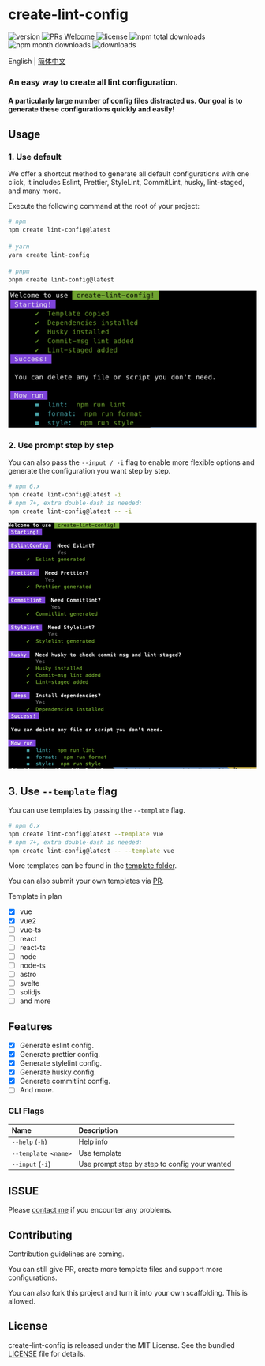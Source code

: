 # create-lint-config

![version](https://img.shields.io/npm/v/create-lint-config)
[![PRs Welcome](https://img.shields.io/badge/PRs-welcome-brightgreen.svg)](https://github.com/liruifengv/create-lint-config/pulls)
![license](https://img.shields.io/npm/l/create-lint-config)
![npm total downloads](https://img.shields.io/npm/dt/create-lint-config.svg)
![npm month downloads](https://img.shields.io/npm/dm/create-lint-config.svg)
![downloads](https://img.shields.io/npm/dw/create-lint-config)

English | [简体中文](./README.zh-CN.md)

### An easy way to create all lint configuration.

#### A particularly large number of config files distracted us. Our goal is to generate these configurations quickly and easily!

## Usage

### 1. Use default

We offer a shortcut method to generate all default configurations with one click, it includes Eslint, Prettier, StyleLint, CommitLint, husky, lint-staged, and many more.

Execute the following command at the root of your project:

```bash
# npm
npm create lint-config@latest

# yarn
yarn create lint-config

# pnpm
pnpm create lint-config@latest
```

![screenshot](screenshot.png)

### 2. Use prompt step by step

You can also pass the `--input / -i` flag to enable more flexible options and generate the configuration you want step by step.

```bash
# npm 6.x
npm create lint-config@latest -i
# npm 7+, extra double-dash is needed:
npm create lint-config@latest -- -i
```

![screenshot-i](screenshot-i.png)

## 3. Use `--template` flag

You can use templates by passing the `--template` flag.

```bash
# npm 6.x
npm create lint-config@latest --template vue
# npm 7+, extra double-dash is needed:
npm create lint-config@latest -- --template vue
```

More templates can be found in the [template folder](https://github.com/liruifengv/create-lint-config/tree/main/template).

You can also submit your own templates via [PR](https://github.com/liruifengv/create-lint-config/pulls).

Template in plan

- [x] vue
- [x] vue2
- [ ] vue-ts
- [ ] react
- [ ] react-ts
- [ ] node
- [ ] node-ts
- [ ] astro
- [ ] svelte
- [ ] solidjs
- [ ] and more

## Features

- [x] Generate eslint config.
- [x] Generate prettier config.
- [x] Generate stylelint config.
- [x] Generate husky config.
- [x] Generate commitlint config.
- [ ] And more.

### CLI Flags

| Name                | Description                                   |
| :------------------ | :-------------------------------------------- |
| `--help` (`-h`)     | Help info                                     |
| `--template <name>` | Use template                                  |
| `--input` (`-i`)    | Use prompt step by step to config your wanted |

## ISSUE

Please [contact me](https://github.com/liruifengv/create-lint-config/issues) if you encounter any problems.

## Contributing

Contribution guidelines are coming.

You can still give PR, create more template files and support more configurations.

You can also fork this project and turn it into your own scaffolding. This is allowed.

## License

create-lint-config is released under the MIT License. See the bundled
[LICENSE](./LICENSE) file for details.
